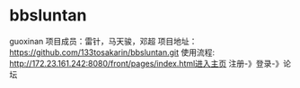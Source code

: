 # bbsluntan
guoxinan
项目成员：雷针，马天骏，邓超
项目地址：https://github.com/133tosakarin/bbsluntan.git
使用流程:
    http://172.23.161.242:8080/front/pages/index.html进入主页
    注册-》登录-》论坛
